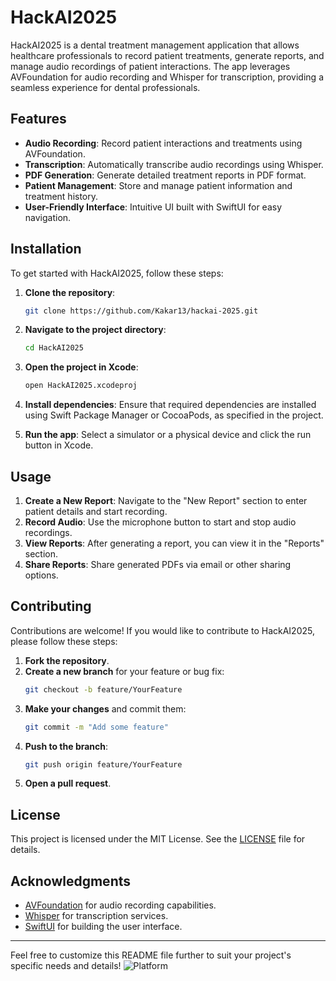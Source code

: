# HackAI2025

HackAI2025 is a dental treatment management application that allows healthcare professionals to record patient treatments, generate reports, and manage audio recordings of patient interactions. The app leverages AVFoundation for audio recording and Whisper for transcription, providing a seamless experience for dental professionals.

## Features

- **Audio Recording**: Record patient interactions and treatments using AVFoundation.
- **Transcription**: Automatically transcribe audio recordings using Whisper.
- **PDF Generation**: Generate detailed treatment reports in PDF format.
- **Patient Management**: Store and manage patient information and treatment history.
- **User-Friendly Interface**: Intuitive UI built with SwiftUI for easy navigation.

## Installation

To get started with HackAI2025, follow these steps:

1. **Clone the repository**:
   ```bash
   git clone https://github.com/Kakar13/hackai-2025.git
   ```

2. **Navigate to the project directory**:
   ```bash
   cd HackAI2025
   ```

3. **Open the project in Xcode**:
   ```bash
   open HackAI2025.xcodeproj
   ```

4. **Install dependencies**:
   Ensure that required dependencies are installed using Swift Package Manager or CocoaPods, as specified in the project.

5. **Run the app**:
   Select a simulator or a physical device and click the run button in Xcode.

## Usage

1. **Create a New Report**: Navigate to the "New Report" section to enter patient details and start recording.
2. **Record Audio**: Use the microphone button to start and stop audio recordings.
3. **View Reports**: After generating a report, you can view it in the "Reports" section.
4. **Share Reports**: Share generated PDFs via email or other sharing options.

## Contributing

Contributions are welcome! If you would like to contribute to HackAI2025, please follow these steps:

1. **Fork the repository**.
2. **Create a new branch** for your feature or bug fix:
   ```bash
   git checkout -b feature/YourFeature
   ```
3. **Make your changes** and commit them:
   ```bash
   git commit -m "Add some feature"
   ```
4. **Push to the branch**:
   ```bash
   git push origin feature/YourFeature
   ```
5. **Open a pull request**.

## License

This project is licensed under the MIT License. See the [LICENSE](LICENSE) file for details.

## Acknowledgments

- [AVFoundation](https://developer.apple.com/documentation/avfoundation) for audio recording capabilities.
- [Whisper](https://github.com/exPHAT/SwiftWhisper) for transcription services.
- [SwiftUI](https://developer.apple.com/xcode/swiftui/) for building the user interface.

---

Feel free to customize this README file further to suit your project's specific needs and details!
![Platform](https://img.shields.io/badge/platform-osx%20%7C%20ios%20%7C%20tvos-lightgrey.svg)
